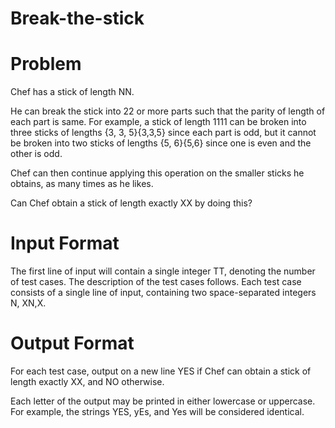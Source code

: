 # Break-the-stick
# Problem

Chef has a stick of length NN.

He can break the stick into 22 or more parts such that the parity of length of each part is same. For example, a stick of length 1111 can be broken into three sticks of lengths \{3, 3, 5\}{3,3,5} since each part is odd, but it cannot be broken into two sticks of lengths \{5, 6\}{5,6} since one is even and the other is odd.

Chef can then continue applying this operation on the smaller sticks he obtains, as many times as he likes.

Can Chef obtain a stick of length exactly XX by doing this?

# Input Format

The first line of input will contain a single integer TT, denoting the number of test cases. The description of the test cases follows.
Each test case consists of a single line of input, containing two space-separated integers N, XN,X.

# Output Format
For each test case, output on a new line YES if Chef can obtain a stick of length exactly XX, and NO otherwise.

Each letter of the output may be printed in either lowercase or uppercase. For example, the strings YES, yEs, and Yes will be considered identical.
